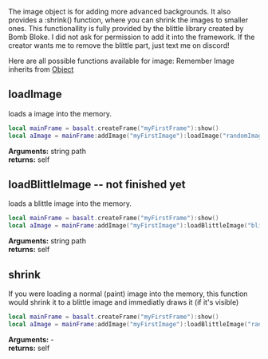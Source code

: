 The image object is for adding more advanced backgrounds.
It also provides a :shrink() function, where you can shrink the images to smaller ones. This functionallity is fully provided by the blittle library created by Bomb Bloke. I did not ask for permission to add it into the framework. If the creator wants me to remove the blittle part, just text me on discord!

Here are all possible functions available for image:<be>
Remember Image inherits from [Object](objects/Object.md)


## loadImage
loads a image into the memory.
```lua
local mainFrame = basalt.createFrame("myFirstFrame"):show()
local aImage = mainFrame:addImage("myFirstImage"):loadImage("randomImage.nfp"):show()
```
**Arguments:** string path<br>
**returns:** self<br>


## loadBlittleImage -- not finished yet
loads a blittle image into the memory.
```lua
local mainFrame = basalt.createFrame("myFirstFrame"):show()
local aImage = mainFrame:addImage("myFirstImage"):loadBlittleImage("blittleImage.blt"):show()
```
**Arguments:** string path<br>
**returns:** self<br>

## shrink
If you were loading a normal (paint) image into the memory, this function would shrink it to a
blittle image and immediatly draws it (if it's visible)
```lua
local mainFrame = basalt.createFrame("myFirstFrame"):show()
local aImage = mainFrame:addImage("myFirstImage"):loadBlittleImage("randomImage.nfp"):shrink():show()
```
**Arguments:** -<br>
**returns:** self<br>


